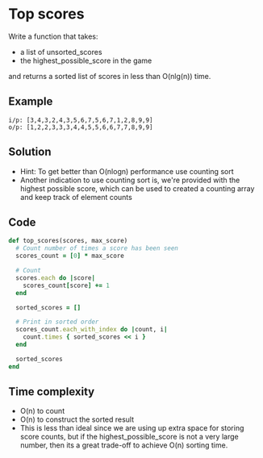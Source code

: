 # Top scores
Write a function that takes:

- a list of unsorted_scores
- the highest_possible_score in the game

and returns a sorted list of scores in less than O(nlg(n)) time.

## Example
```
i/p: [3,4,3,2,4,3,5,6,7,5,6,7,1,2,8,9,9]
o/p: [1,2,2,3,3,3,4,4,5,5,6,6,7,7,8,9,9]
```

## Solution
- Hint: To get better than O(nlogn) performance use counting sort
- Another indication to use counting sort is, we're provided with the highest possible score, which can be used to created a counting array and keep track of element counts

## Code
```ruby
def top_scores(scores, max_score)
  # Count number of times a score has been seen
  scores_count = [0] * max_score

  # Count
  scores.each do |score|
    scores_count[score] += 1
  end

  sorted_scores = []

  # Print in sorted order
  scores_count.each_with_index do |count, i|
    count.times { sorted_scores << i }
  end

  sorted_scores
end
```

## Time complexity
- O(n) to count
- O(n) to construct the sorted result
- This is less than ideal since we are using up extra space for storing score counts, but if the highest_possible_score is not a very large number, then its a great trade-off to achieve O(n) sorting time.

